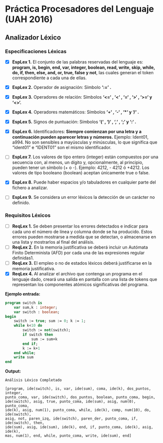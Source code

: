 # Práctica Procesadores del Lenguaje (UAH 2016)

## Analizador Léxico

### Especificaciones Léxicas

- [x] **EspLex 1.** El conjunto de las palabras reservadas del lenguaje es:
**program, is, begin, end, var, integer, boolean, read, write, skip, while, do, if, then, else, and, or, true, false y not**, las cuales generan el token correspondiente a cada una de ellas.
- [x] **EspLex 2.** Operador de asignación: Símbolo **‘:=’ .**
- [x] **EspLex 3.** Operadores de relación: Símbolos **‘<=‘ , ‘<‘ , ‘=‘ , ‘>‘ , ‘>=‘ y ‘<>‘.**
- [x] **EspLex 4.** Operadores matemáticos: Símbolos **‘+‘ , ‘-‘ , ‘*‘ y ‘/‘ .**
- [x] **EspLex 5.** Signos de puntuación: Símbolos **‘(‘ , ‘)‘ , ‘,‘ , ‘;’ y ‘:‘ .**
- [x] **EspLex 6.** Identificadores: **Siempre comienzan por una letra y a continuación pueden aparecer letras y números.** Ejemplo: Ident01, a994. No son sensibles a mayúsculas y minúsculas, lo que significa que “ident01” e “IDENT01” son el mismo identificador.
- [ ] **EspLex 7.** Los valores de tipo entero (integer) están compuestos por una secuencia con, al menos, un dígito y, opcionalmente, al principio, pueden tener un símbolo (+ o -). Ejemplo: 4212, - 4212 ó +4212. Los valores de tipo booleano (boolean) aceptan únicamente true o false.
- [x] **EspLex 8.** Puede haber espacios y/o tabuladores en cualquier parte del fichero a analizar.
- [ ] **EspLex 9.** Se considera un error léxicos la detección de un carácter no definido.


### Requisitos Léxicos
- [ ] **ReqLex 1.** Se deben presentar los errores detectados e indicar para cada uno el número de línea y columna donde se ha producido. Estos errores pueden mostrarse a medida que se detectan, o almacenarse en una lista y mostrarlos al final del análisis.
- [ ] **ReqLex 2.** En la memoria justificativa se deberá incluir un Autómata Finito Determinista (AFD) por cada una de las expresiones regular definidas1.
- [ ] **ReqLex 3.** El empleo o no de estados léxicos deberá justificarse en la memoria justificativa.
- [x] **ReqLex 4.** Al analizar el archivo que contenga un programa en el lenguaje dado, creará una salida en pantalla con una lista de tokens que representan los componentes atómicos significativas del programa.

**Ejemplo entrada:**
```pascal
program switch is
    var sum,k : integer;
    var switch : boolean;
begin
    switch := true; sum := 0; k := 1;
    while k<10 do
        switch := not(switch);
        if switch then
            sum := sum+k
        end if;
        k := k+1
    end while;
    write sum
end
```

**Output:**
```
Análisis Léxico Completado

[program, ide(switch), is, var, ide(sum), coma, ide(k), dos_puntos, integer,
punto_coma, var, ide(switch), dos_puntos, boolean, punto_coma, begin,
ide(switch), asig, true, punto_coma, ide(sum), asig, num(0), punto_coma,
ide(k), asig, num(1), punto_coma, while, ide(k), comp, num(10), do, ide(switch),
asig, not, paren_izq, ide(switch), paren_der, punto_coma, if, ide(switch), then,
ide(sum), asig, ide(sum), ide(k), end, if, punto_coma, ide(k), asig, ide(k),
mas, num(1), end, while, punto_coma, write, ide(sum), end]
```